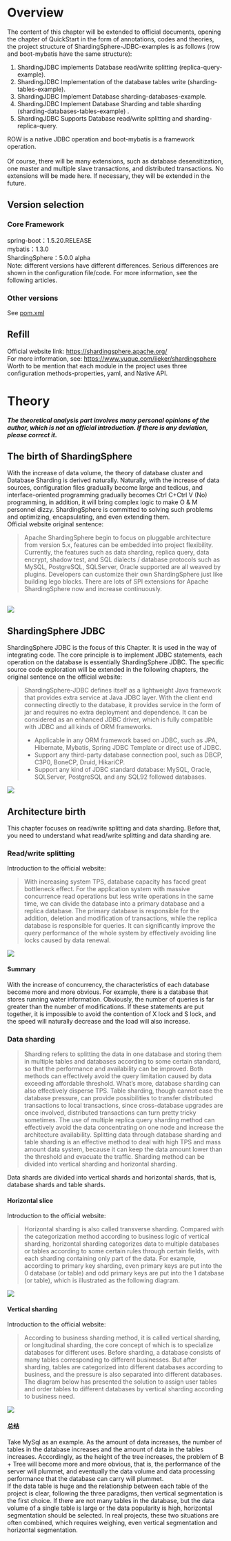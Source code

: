 # Overview
The content of this chapter will be extended to official documents, opening the chapter of QuickStart in the form of annotations, codes and theories, the project structure of ShardingSphere-JDBC-examples is as follows (row and boot-mybatis have the same structure):

1. ShardingJDBC implements Database read/write splitting (replica-query-example).
1. ShardingJDBC Implementation of the database tables write (sharding-tables-example).
1. ShardingJDBC Implement Database sharding-databases-example.
1. ShardingJDBC Implement Database Sharding and table sharding (sharding-databases-tables-example) .
1. ShardingJDBC Supports Database read/write splitting and sharding-replica-query.

ROW is a native JDBC operation and boot-mybatis is a framework operation.<br/>
<br />Of course, there will be many extensions, such as database desensitization, one master and multiple slave transactions, and distributed transactions. No extensions will be made here. If necessary, they will be extended in the future.
## Version selection
### Core Framework
spring-boot：1.5.20.RELEASE<br />mybatis：1.3.0<br />ShardingSphere：5.0.0 alpha<br />Note: different versions have different differences. Serious differences are shown in the configuration file/code. For more information, see the following articles.
### Other versions
See [pom.xml](pom.xml)
## Refill
Official website link:  https://shardingsphere.apache.org/ <br/>
For more information, see:  https://www.yuque.com/jieker/shardingsphere <br/>
Worth to be mention that each module in the project uses three configuration methods-properties, yaml, and Native API.
# Theory
_**The theoretical analysis part involves many personal opinions of the author, which is not an official introduction. If there is any deviation, please correct it.**_
## The birth of ShardingSphere
With the increase of data volume, the theory of database cluster and Database Sharding is derived naturally. Naturally, with the increase of data sources, configuration files gradually become large and tedious, and interface-oriented programming gradually becomes Ctrl C+Ctrl V (No) programming, in addition, it will bring complex logic to make O & M personnel dizzy. ShardingSphere is committed to solving such problems and optimizing, encapsulating, and even extending them.<br />Official website original sentence:
> Apache ShardingSphere begin to focus on pluggable architecture from version 5.x, features can be embedded into project flexibility. Currently, the features such as data sharding, replica query, data encrypt, shadow test, and SQL dialects / database protocols such as MySQL, PostgreSQL, SQLServer, Oracle supported are all weaved by plugins. Developers can customize their own ShardingSphere just like building lego blocks. There are lots of SPI extensions for Apache ShardingSphere now and increase continuously.

<br />![](https://cdn.nlark.com/yuque/0/2020/png/485026/1609222444273-1549e5d4-fda7-4d31-9861-79e01b68be19.png#align=left&display=inline&height=799&margin=%5Bobject%20Object%5D&originHeight=799&originWidth=1424&size=0&status=done&style=none&width=1424)<br />

## ShardingSphere JDBC
ShardingSphere JDBC is the focus of this Chapter. It is used in the way of integrating code. The core principle is to implement JDBC statements, each operation on the database is essentially ShardingSphere JDBC. The specific source code exploration will be extended in the following chapters, the original sentence on the official website:
> ShardingSphere-JDBC defines itself as a lightweight Java framework that provides extra service at Java JDBC layer. With the client end connecting directly to the database, it provides service in the form of jar and requires no extra deployment and dependence. It can be considered as an enhanced JDBC driver, which is fully compatible with JDBC and all kinds of ORM frameworks.
> - Applicable in any ORM framework based on JDBC, such as JPA, Hibernate, Mybatis, Spring JDBC Template or direct use of JDBC.
> - Support any third-party database connection pool, such as DBCP, C3P0, BoneCP, Druid, HikariCP.
> - Support any kind of JDBC standard database: MySQL, Oracle, SQLServer, PostgreSQL and any SQL92 followed databases.

![](https://cdn.nlark.com/yuque/0/2020/png/485026/1609222781907-43e5c583-437d-4b05-adaf-31df65b6899d.png#align=left&display=inline&height=691&margin=%5Bobject%20Object%5D&originHeight=691&originWidth=710&size=0&status=done&style=none&width=710)
## Architecture birth
This chapter focuses on read/write splitting and data sharding. Before that, you need to understand what read/write splitting and data sharding are.
### Read/write splitting
Introduction to the official website:
> With increasing system TPS, database capacity has faced great bottleneck effect. For the application system with massive concurrence read operations but less write operations in the same time, we can divide the database into a primary database and a replica database. The primary database is responsible for the addition, deletion and modification of transactions, while the replica database is responsible for queries. It can significantly improve the query performance of the whole system by effectively avoiding line locks caused by data renewal.

![](https://cdn.nlark.com/yuque/0/2020/png/485026/1609223219454-92670676-e54f-4932-954f-8d2d2874e485.png#align=left&display=inline&height=840&margin=%5Bobject%20Object%5D&originHeight=840&originWidth=1242&size=0&status=done&style=none&width=1242)
#### Summary
With the increase of concurrency, the characteristics of each database become more and more obvious. For example, there is a database that stores running water information. Obviously, the number of queries is far greater than the number of modifications. If these statements are put together, it is impossible to avoid the contention of X lock and S lock, and the speed will naturally decrease and the load will also increase.
### Data sharding
> Sharding refers to splitting the data in one database and storing them in multiple tables and databases according to some certain standard, so that the performance and availability can be improved. Both methods can effectively avoid the query limitation caused by data exceeding affordable threshold. What’s more, database sharding can also effectively disperse TPS. Table sharding, though cannot ease the database pressure, can provide possibilities to transfer distributed transactions to local transactions, since cross-database upgrades are once involved, distributed transactions can turn pretty tricky sometimes. The use of multiple replica query sharding method can effectively avoid the data concentrating on one node and increase the architecture availability.
> Splitting data through database sharding and table sharding is an effective method to deal with high TPS and mass amount data system, because it can keep the data amount lower than the threshold and evacuate the traffic. Sharding method can be divided into vertical sharding and horizontal sharding.

Data shards are divided into vertical shards and horizontal shards, that is, database shards and table shards.
#### Horizontal slice
Introduction to the official website:
> Horizontal sharding is also called transverse sharding. Compared with the categorization method according to business logic of vertical sharding, horizontal sharding categorizes data to multiple databases or tables according to some certain rules through certain fields, with each sharding containing only part of the data. For example, according to primary key sharding, even primary keys are put into the 0 database (or table) and odd primary keys are put into the 1 database (or table), which is illustrated as the following diagram.

![](https://cdn.nlark.com/yuque/0/2020/png/485026/1609224079221-92d86267-1163-4fac-b0c1-5383868516e5.png#align=left&display=inline&height=837&margin=%5Bobject%20Object%5D&originHeight=837&originWidth=1228&size=0&status=done&style=none&width=1228)
#### Vertical sharding
Introduction to the official website:
> According to business sharding method, it is called vertical sharding, or longitudinal sharding, the core concept of which is to specialize databases for different uses. Before sharding, a database consists of many tables corresponding to different businesses. But after sharding, tables are categorized into different databases according to business, and the pressure is also separated into different databases. The diagram below has presented the solution to assign user tables and order tables to different databases by vertical sharding according to business need.

![](https://cdn.nlark.com/yuque/0/2020/png/485026/1609224128022-95b7f72e-3d3f-4d33-bfb0-09d47f9e560c.png#align=left&display=inline&height=803&margin=%5Bobject%20Object%5D&originHeight=803&originWidth=1066&size=0&status=done&style=none&width=1066)
#### 总结
Take MySql as an example. As the amount of data increases, the number of tables in the database increases and the amount of data in the tables increases. Accordingly, as the height of the tree increases, the problem of B + Tree will become more and more obvious, that is, the performance of the server will plummet, and eventually the data volume and data processing performance that the database can carry will plummet.<br />If the data table is huge and the relationship between each table of the project is clear, following the three paradigms, then vertical segmentation is the first choice. If there are not many tables in the database, but the data volume of a single table is large or the data popularity is high, horizontal segmentation should be selected. In real projects, these two situations are often combined, which requires weighing, even vertical segmentation and horizontal segmentation.
